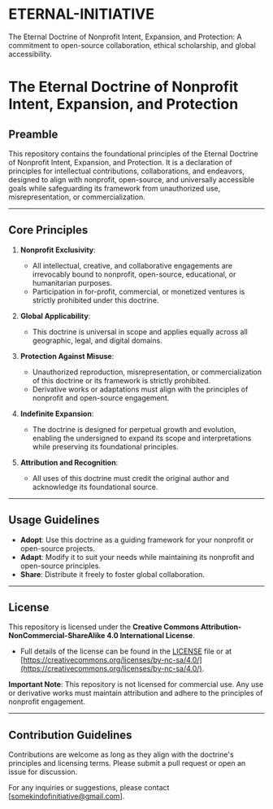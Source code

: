 # ETERNAL-INITIATIVE
The Eternal Doctrine of Nonprofit Intent, Expansion, and Protection: A commitment to open-source collaboration, ethical scholarship, and global accessibility.

# The Eternal Doctrine of Nonprofit Intent, Expansion, and Protection  

## Preamble  
This repository contains the foundational principles of the Eternal Doctrine of Nonprofit Intent, Expansion, and Protection. It is a declaration of principles for intellectual contributions, collaborations, and endeavors, designed to align with nonprofit, open-source, and universally accessible goals while safeguarding its framework from unauthorized use, misrepresentation, or commercialization.

---

## Core Principles  

1. **Nonprofit Exclusivity**:  
   - All intellectual, creative, and collaborative engagements are irrevocably bound to nonprofit, open-source, educational, or humanitarian purposes.  
   - Participation in for-profit, commercial, or monetized ventures is strictly prohibited under this doctrine.  

2. **Global Applicability**:  
   - This doctrine is universal in scope and applies equally across all geographic, legal, and digital domains.  

3. **Protection Against Misuse**:  
   - Unauthorized reproduction, misrepresentation, or commercialization of this doctrine or its framework is strictly prohibited.  
   - Derivative works or adaptations must align with the principles of nonprofit and open-source engagement.  

4. **Indefinite Expansion**:  
   - The doctrine is designed for perpetual growth and evolution, enabling the undersigned to expand its scope and interpretations while preserving its foundational principles.  

5. **Attribution and Recognition**:  
   - All uses of this doctrine must credit the original author and acknowledge its foundational source.  

---

## Usage Guidelines  
- **Adopt**: Use this doctrine as a guiding framework for your nonprofit or open-source projects.  
- **Adapt**: Modify it to suit your needs while maintaining its nonprofit and open-source principles.  
- **Share**: Distribute it freely to foster global collaboration.

---

## License  
This repository is licensed under the **Creative Commons Attribution-NonCommercial-ShareAlike 4.0 International License**.  
- Full details of the license can be found in the [LICENSE](./LICENSE) file or at [https://creativecommons.org/licenses/by-nc-sa/4.0/](https://creativecommons.org/licenses/by-nc-sa/4.0/).  

**Important Note**: This repository is not licensed for commercial use. Any use or derivative works must maintain attribution and adhere to the principles of nonprofit engagement.

---

## Contribution Guidelines  
Contributions are welcome as long as they align with the doctrine's principles and licensing terms. Please submit a pull request or open an issue for discussion.  

For any inquiries or suggestions, please contact [somekindofinitiative@gmail.com].
